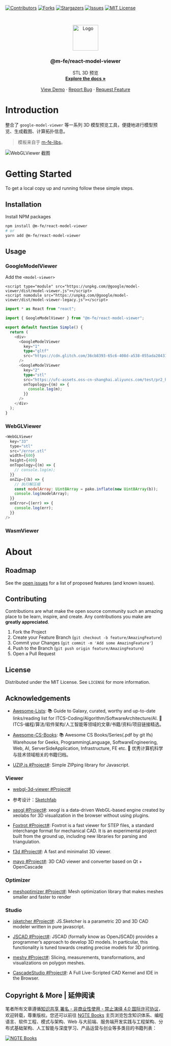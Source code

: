 [![Contributors][contributors-shield]][contributors-url]
[![Forks][forks-shield]][forks-url]
[![Stargazers][stars-shield]][stars-url]
[![Issues][issues-shield]][issues-url]
[![MIT License][license-shield]][license-url]

<!-- PROJECT LOGO -->
<br />
<p align="center">
  <a href="https://github.com/wx-chevalier/3d-model-viewer">
    <img src="https://s2.ax1x.com/2020/03/10/8iEuqO.png" alt="Logo" width="80" height="80">
  </a>

  <h3 align="center">@m-fe/react-model-viewer</h3>

  <p align="center">
    STL 3D 预览
    <br />
    <a href="https://github.com/wx-chevalier/3d-model-viewer"><strong>Explore the docs »</strong></a>
    <br />
    <br />
    <a href="https://github.com/wx-chevalier/3d-model-viewer">View Demo</a>
    ·
    <a href="https://github.com/wx-chevalier/3d-model-viewer/issues">Report Bug</a>
    ·
    <a href="https://github.com/wx-chevalier/3d-model-viewer/issues">Request Feature</a>
  </p>
</p>

<!-- ABOUT THE PROJECT -->

# Introduction

整合了 `google-model-viewer` 等一系列 3D 模型预览工具，便捷地进行模型预览、生成截图、计算拓扑信息。

> 模板来自于 [m-fe-libs](https://github.com/wx-chevalier/m-fe-libs)。

![WebGLViewer 截图](https://s1.ax1x.com/2020/10/23/BEAXzF.md.png)

# Getting Started

To get a local copy up and running follow these simple steps.

## Installation

Install NPM packages

```sh
npm install @m-fe/react-model-viewer
# or
yarn add @m-fe/react-model-viewer
```

<!-- USAGE EXAMPLES -->

## Usage

### GoogleModelViewer

Add the `<model-viewer>`

```web
<script type="module" src="https://unpkg.com/@google/model-viewer/dist/model-viewer.js"></script>
<script nomodule src="https://unpkg.com/@google/model-viewer/dist/model-viewer-legacy.js"></script>
```

```ts
import * as React from "react";

import { GoogleModelViewer } from "@m-fe/react-model-viewer";

export default function Simple() {
  return (
    <div>
      <GoogleModelViewer
        key="1"
        type="gltf"
        src="https://cdn.glitch.com/36cb8393-65c6-408d-a538-055ada20431b/Astronaut.glb?1542147958948"
      />
      <GoogleModelViewer
        key="2"
        type="stl"
        src="https://ufc-assets.oss-cn-shanghai.aliyuncs.com/test/pr2_head_pan.stl"
        onTopology={(m) => {
          console.log(m);
        }}
      />
    </div>
  );
}
```

### WebGLViewer

```js
<WebGLViewer
  key="33"
  type="stl"
  src="/error.stl"
  width={600}
  height={400}
  onTopology={(m) => {
    // console.log(m);
  }}
  onZip={(b) => {
    // 执行解压缩
    const modelArray: Uint8Array = pako.inflate(new Uint8Array(b));
    console.log(modelArray);
  }}
  onError={(err) => {
    console.log(err);
  }}
/>
```

### WasmViewer

# About

<!-- ROADMAP -->

## Roadmap

See the [open issues](https://github.com/wx-chevalier/3d-model-viewer/issues) for a list of proposed features (and known issues).

<!-- CONTRIBUTING -->

## Contributing

Contributions are what make the open source community such an amazing place to be learn, inspire, and create. Any contributions you make are **greatly appreciated**.

1. Fork the Project
2. Create your Feature Branch (`git checkout -b feature/AmazingFeature`)
3. Commit your Changes (`git commit -m 'Add some AmazingFeature'`)
4. Push to the Branch (`git push origin feature/AmazingFeature`)
5. Open a Pull Request

<!-- LICENSE -->

## License

Distributed under the MIT License. See `LICENSE` for more information.

<!-- ACKNOWLEDGEMENTS -->

## Acknowledgements

- [Awesome-Lists](https://github.com/wx-chevalier/Awesome-Lists): 📚 Guide to Galaxy, curated, worthy and up-to-date links/reading list for ITCS-Coding/Algorithm/SoftwareArchitecture/AI. 💫 ITCS-编程/算法/软件架构/人工智能等领域的文章/书籍/资料/项目链接精选。

- [Awesome-CS-Books](https://github.com/wx-chevalier/Awesome-CS-Books): :books: Awesome CS Books/Series(.pdf by git lfs) Warehouse for Geeks, ProgrammingLanguage, SoftwareEngineering, Web, AI, ServerSideApplication, Infrastructure, FE etc. :dizzy: 优秀计算机科学与技术领域相关的书籍归档。

- [UZIP.js #Project#](https://github.com/photopea/UZIP.js): Simple ZIPping library for Javascript.

### Viewer

- [webgl-3d-viewer #Project#](http://piscis.github.io/webgl-3d-viewer/example/)

- 参考设计：[Sketchfab](https://sketchfab.com/3d-models/lost-heritage-f8d4561b75c64769b4c88a3478b5a184)

- [xeogl #Project#](https://github.com/xeolabs/xeogl): xeogl is a data-driven WebGL-based engine created by xeolabs for 3D visualization in the browser without using plugins.

- [Foxtrot #Project#](https://github.com/Formlabs/foxtrot): Foxtrot is a fast viewer for STEP files, a standard interchange format for mechanical CAD. It is an experimental project built from the ground up, including new libraries for parsing and triangulation.

- [f3d #Project#](https://github.com/f3d-app/f3d): A fast and minimalist 3D viewer.

- [mayo #Project#](https://github.com/fougue/mayo): 3D CAD viewer and converter based on Qt + OpenCascade

### Optimizer

- [meshoptimizer #Project#](https://github.com/zeux/meshoptimizer): Mesh optimization library that makes meshes smaller and faster to render

### Studio

- [jsketcher #Project#](https://github.com/xibyte/jsketcher): JS.Sketcher is a parametric 2D and 3D CAD modeler written in pure javascript.

- [JSCAD #Project#](https://openjscad.org/dokuwiki/doku.php?id=start): JSCAD (formally know as OpenJSCAD) provides a programmer’s approach to develop 3D models. In particular, this functionality is tuned towards creating precise models for 3D printing.

- [meshy #Project#](https://github.com/0x00019913/meshy): Slicing, measurements, transformations, and visualizations on polygon meshes.

- [CascadeStudio #Project#](https://github.com/zalo/CascadeStudio): A Full Live-Scripted CAD Kernel and IDE in the Browser.

## Copyright & More | 延伸阅读

笔者所有文章遵循[知识共享 署名 - 非商业性使用 - 禁止演绎 4.0 国际许可协议](https://creativecommons.org/licenses/by-nc-nd/4.0/deed.zh)，欢迎转载，尊重版权。您还可以前往 [NGTE Books](https://ng-tech.icu/books/) 主页浏览包含知识体系、编程语言、软件工程、模式与架构、Web 与大前端、服务端开发实践与工程架构、分布式基础架构、人工智能与深度学习、产品运营与创业等多类目的书籍列表：

[![NGTE Books](https://s2.ax1x.com/2020/01/18/19uXtI.png)](https://ng-tech.icu/books/)

<!-- MARKDOWN LINKS & IMAGES -->
<!-- https://www.markdownguide.org/basic-syntax/#reference-style-links -->

[contributors-shield]: https://img.shields.io/github/contributors/wx-chevalier/3d-model-viewer.svg?style=flat-square
[contributors-url]: https://github.com/wx-chevalier/3d-model-viewer/graphs/contributors
[forks-shield]: https://img.shields.io/github/forks/wx-chevalier/3d-model-viewer.svg?style=flat-square
[forks-url]: https://github.com/wx-chevalier/3d-model-viewer/network/members
[stars-shield]: https://img.shields.io/github/stars/wx-chevalier/3d-model-viewer.svg?style=flat-square
[stars-url]: https://github.com/wx-chevalier/3d-model-viewer/stargazers
[issues-shield]: https://img.shields.io/github/issues/wx-chevalier/3d-model-viewer.svg?style=flat-square
[issues-url]: https://github.com/wx-chevalier/3d-model-viewer/issues
[license-shield]: https://img.shields.io/github/license/wx-chevalier/3d-model-viewer.svg?style=flat-square
[license-url]: https://github.com/wx-chevalier/3d-model-viewer/blob/master/LICENSE.txt
